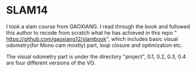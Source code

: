 # SLAM14

I took a slam course from GAOXIANG.
I read through the book and followed this author to recode from scratch what he 
has achieved in this repo " https://github.com/gaoxiang12/slambook", which includes
basic visual odometry(for Mono cam mostly) part, loop closure and optimization etc.

The visual odometry part is under the directory "project", 0.1, 0.2, 0.3, 0.4 are four different versions of the VO.
